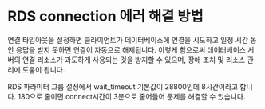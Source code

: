 # RDS connection 에러 해결 방법 
연결 타임아웃을 설정하면 클라이언트가 데이터베이스에 연결을 시도하고 일정 시간 동안 응답을 받지 못하면
연결이 자동으로 해제됩니다. 
이렇게 함으로써 데이터베이스 서버의 연결 리소스가 과도하게 사용되는 것을 방지할 수 있으며, 
장애 조치 및 리소스 관리에 도움이 됩니다.

RDS 파라미터 그룹 설정에서 
wait_timeout 기본값이 28800인데 8시간이라고 합니다.
180으로 줄이면 connect시간이 3분으로 줄어들어 문제를 해결할 수 있습니다. 